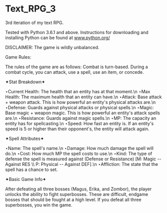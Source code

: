 # Text_RPG_3
3rd iteration of my text RPG.

Tested with Python 3.6.1 and above. Instructions for downloading and installing Python can be found at www.python.org/

DISCLAIMER: The game is wildly unbalanced.

Game Rules:

The rules of the game are as follows:
Combat is turn-based. During a combat cycle, you can attack, use a spell, use an item, or concede. 

✦Stat Breakdown✦

⋆Current Health: The health that an entity has at that moment.\n
⋆Max Health: The maximum health that an entity can have.\n
⋆Attack: Base attack + weapon attack. This is how powerful an entity's physical attacks are.\n
⋆Defense: Guards against physical attacks or physical spells.\n
⋆Magic: Base magic + weapon magic. This is how powerful an entity's attack spells are.\n
⋆Resistance: Guards against magic spells.\n
⋆MP: The capacity an entity has for spellcasting.\n
⋆Speed: How fast an entity is. If an entity's speed is 5 or higher than their opponent's, the entity will attack again.

✦Spell Attributes✦

⋆Name: The spell's name.\n
⋆Damage: How much damage the spell will do.\n
⋆Cost: How much MP the spell costs to use.\n
⋆Kind: The type of defense the spell is measured against (Defense or Resistance) [M: Magic -- Against RES \\\ P: Physical -- Against DEF].\n
⋆Affliction: The state that the spell has a chance to set.

✦Basic Game Info✦

After defeating all three bosses (Magus, Erika, and Zombor), the player unlocks the ability to fight superbosses. These are difficult, endgame bosses that should be fought at a high level. If you defeat all three superbosses, you win the game.
